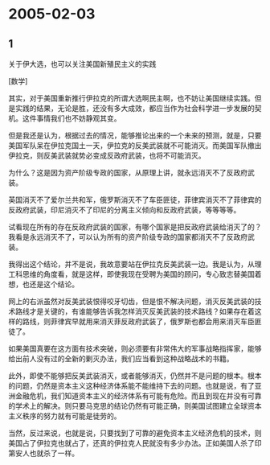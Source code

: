 # 2005-02-03

## 1

关于伊大选，也可以关注美国新殖民主义的实践 

[数学]

其实，对于美国重新推行伊拉克的所谓大选啊民主啊，也不妨让美国继续实践。但是实践的结果，无论是胜，还没有多大成效，都应当作为社会科学进一步发展的契机。这件事情我们也不妨静观其变。 

但是我还是认为，根据过去的情况，能够推论出来的一个未来的预测，就是，只要美国军队呆在伊拉克国土一天，伊拉克的反美武装就不可能消灭。而美国军队撤出伊拉克，则反美武装就势必变成反政府武装，也将不可能消灭。 

为什么？这是因为资产阶级专政的国家，从原理上讲，就永远消灭不了反政府武装。 

英国消灭不了爱尔兰共和军，俄罗斯消灭不了车臣匪徒，菲律宾消灭不了菲律宾的反政府武装，印尼消灭不了印尼的分离主义倾向和反政府武装，等等等等。 

试看现在所有的存在反政府武装的国家，有哪个国家是把反政府武装给消灭了的？我看是永远消灭不了，可以认为所有的资产阶级专政的国家都消灭不了反政府武装。 

我得出这个结论，并不是说，我故意要站在伊拉克反美武装一边。我是认为，从理工科思维的角度看，就是这样，即使我现在受聘为美国的顾问，专心致志替美国着想，也还是这个结论。 

网上的右派虽然对反美武装恨得咬牙切齿，但是恨不解决问题，消灭反美武装的技术路线才是关键的，有谁能够告诉我怎样消灭反美武装的技术路线？如果存在着这样的路线，则菲律宾早就用来消灭菲反政府武装了，俄罗斯也都会用来消灭车臣匪徒了。 

如果美国真要在这方面有技术突破，则必须要有非常伟大的军事战略指挥家，能够给出前人没有过的全新的剿灭办法，我们应当看到这种战略战术的书籍。 

此外，即使不能够把反美武装消灭，或者能够消灭，仍然并不是问题的根本。根本的问题，仍然是资本主义这种经济体系能不能维持下去的问题。也就是说，有了亚洲金融危机，我们知道资本主义的经济体系有可能有危险。而且到现在并没有可靠的学术上的解决。则只要马克思的结论仍然有可能正确，则美国试图建立全球资本主义秩序的努力就有可能是徒劳的。 

当然，反过来说，也就是说，只要找到了可靠的避免资本主义经济危机的技术，则美国占了伊拉克也就占了，还真的伊拉克人民就没有多少办法。正如美国人杀了印第安人也就杀了一样。  

